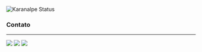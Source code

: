![Karanalpe Status](https://github-readme-stats.vercel.app/api?username=karanalpe&show_icons=true)

<h3>Contato</h3>
<hr>
<div>
<a href="https://instagram.com/luwiz__" target="_blank"><img loading="lazy" src="https://img.shields.io/badge/-Instagram-%23E4405F?style=for-the-badge&logo=instagram&logoColor=white" target="_blank"></a>
<a href = "mailto:luizhapsouza@gmail.com"><img loading="lazy" src="https://img.shields.io/badge/Gmail-D14836?style=for-the-badge&logo=gmail&logoColor=white" target="_blank"></a>
<a href="https://www.linkedin.com/in/luiz-henrique-aparecido-de-souza-699ab91ba" target="_blank"><img loading="lazy" src="https://img.shields.io/badge/-LinkedIn-%230077B5?style=for-the-badge&logo=linkedin&logoColor=white" target="_blank"></a>   
</div>
